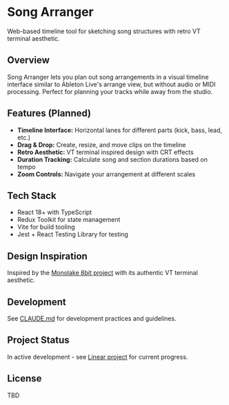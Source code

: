 # Song Arranger

Web-based timeline tool for sketching song structures with retro VT terminal aesthetic.

## Overview

Song Arranger lets you plan out song arrangements in a visual timeline interface similar to Ableton Live's arrange view, but without audio or MIDI processing. Perfect for planning your tracks while away from the studio.

## Features (Planned)

- **Timeline Interface:** Horizontal lanes for different parts (kick, bass, lead, etc.)
- **Drag & Drop:** Create, resize, and move clips on the timeline
- **Retro Aesthetic:** VT terminal inspired design with CRT effects
- **Duration Tracking:** Calculate song and section durations based on tempo
- **Zoom Controls:** Navigate your arrangement at different scales

## Tech Stack

- React 18+ with TypeScript
- Redux Toolkit for state management
- Vite for build tooling
- Jest + React Testing Library for testing

## Design Inspiration

Inspired by the [Monolake 8bit project](https://roberthenke.com/concerts/monolake8bit.html) with its authentic VT terminal aesthetic.

## Development

See [CLAUDE.md](./CLAUDE.md) for development practices and guidelines.

## Project Status

In active development - see [Linear project](https://linear.app/gamedevs/project/song-arranger-f4f223461148) for current progress.

## License

TBD
